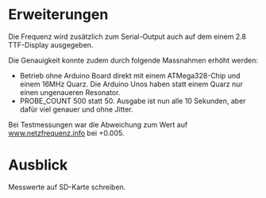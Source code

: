 # Erweiterungen

Die Frequenz wird zusätzlich zum Serial-Output auch auf dem einem 2.8 TTF-Display ausgegeben.

Die Genauigkeit konnte zudem durch folgende Massnahmen erhöht werden:

* Betrieb ohne Arduino Board direkt mit einem ATMega328-Chip und einem 16MHz Quarz. Die Arduino Unos haben statt einem Quarz nur einen ungenaueren Resonator.
* PROBE_COUNT 500 statt 50. Ausgabe ist nun alle 10 Sekunden, aber dafür viel genauer und ohne Jitter.

Bei Testmessungen war die Abweichung zum Wert auf www.netzfrequenz.info bei +0.005.

# Ausblick

Messwerte auf SD-Karte schreiben.
